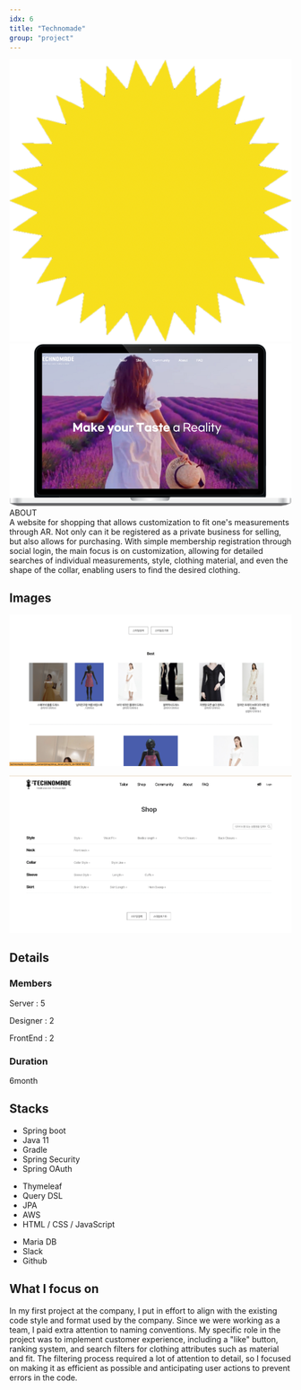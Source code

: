 ```yaml
---
idx: 6
title: "Technomade"
group: "project"
---
```


<div class="aboutWrap">
    <div class="aboutImgWrap">
    <div class="aboutImg">
    <div class="spark">
    <img src="./images/spark.png">
    </div>
    <div class="main">
    <img src="./images/techno/technomain.png">
    </div>
    </div>
    </div>
    <div class="about">
    <div class="aboutTitle">
    ABOUT
    </div>
    <div class="aboutContent">
     A website for shopping that allows customization to fit one's measurements through AR. Not only can it be registered as a private business for selling, but also allows for purchasing. With simple membership registration through social login, the main focus is on customization, allowing for detailed searches of individual measurements, style, clothing material, and even the shape of the collar, enabling users to find the desired clothing.
     </div>
    </div>
</div>

## Images

<div class="imgWrap">

<div class="projectImg">

![techno](./images/techno/techno1.png)

</div>
<div class="projectImg">

![techno](./images/techno/techno2.png)

</div>
<div class="projectImg">

</div>

</div>

## Details

### Members

Server : 5

Designer : 2

FrontEnd : 2

### Duration

6month

## Stacks

<div class='stackWrap'>
   <div class="stacks">
        <ul class="stacksList">
            <li>Spring boot</li>
            <li>Java 11</li>
            <li>Gradle</li>
            <li>Spring Security</li>
            <li>Spring OAuth</li>
        </ul>
    </div>
    <div class="stacks">
        <ul class="stacksList">
            <li>Thymeleaf</li>
            <li>Query DSL</li>
            <li>JPA</li>
            <li>AWS</li>
            <li>HTML / CSS / JavaScript</li>
        </ul>
    </div>
    <div class="stacks">
        <ul class="stacksList">
            <li>Maria DB</li>
            <li>Slack</li>
            <li>Github</li>
        </ul>
    </div>
</div>

## What I focus on

In my first project at the company, I put in effort to align with the existing code style and format used by the company. Since we were working as a team, I paid extra attention to naming conventions. My specific role in the project was to implement customer experience, including a "like" button, ranking system, and search filters for clothing attributes such as material and fit. The filtering process required a lot of attention to detail, so I focused on making it as efficient as possible and anticipating user actions to prevent errors in the code.
